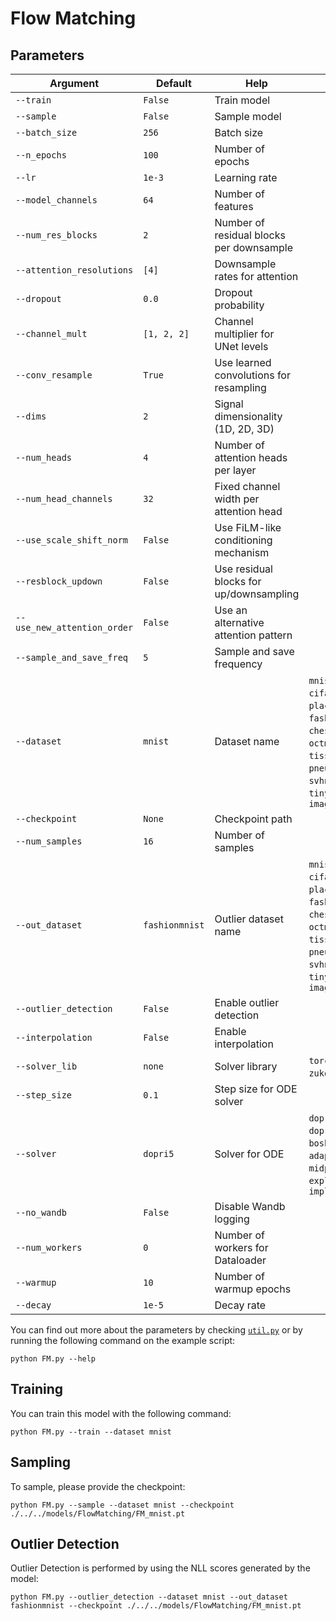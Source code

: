 # Flow Matching

## Parameters

| Argument                     | Default           | Help                                          | Choices                                                                                                      |
|------------------------------|-------------------|-----------------------------------------------|--------------------------------------------------------------------------------------------------------------|
| `--train`                    | `False`           | Train model                                   |                                                                                                              |
| `--sample`                   | `False`           | Sample model                                  |                                                                                                              |
| `--batch_size`               | `256`             | Batch size                                    |                                                                                                              |
| `--n_epochs`                 | `100`             | Number of epochs                              |                                                                                                              |
| `--lr`                       | `1e-3`            | Learning rate                                 |                                                                                                              |
| `--model_channels`           | `64`              | Number of features                            |                                                                                                              |
| `--num_res_blocks`           | `2`               | Number of residual blocks per downsample      |                                                                                                              |
| `--attention_resolutions`    | `[4]`             | Downsample rates for attention                |                                                                                                              |
| `--dropout`                  | `0.0`             | Dropout probability                           |                                                                                                              |
| `--channel_mult`             | `[1, 2, 2]`       | Channel multiplier for UNet levels           |                                                                                                              |
| `--conv_resample`            | `True`            | Use learned convolutions for resampling       |                                                                                                              |
| `--dims`                     | `2`               | Signal dimensionality (1D, 2D, 3D)            |                                                                                                              |
| `--num_heads`                | `4`               | Number of attention heads per layer           |                                                                                                              |
| `--num_head_channels`        | `32`              | Fixed channel width per attention head        |                                                                                                              |
| `--use_scale_shift_norm`     | `False`           | Use FiLM-like conditioning mechanism          |                                                                                                              |
| `--resblock_updown`          | `False`           | Use residual blocks for up/downsampling       |                                                                                                              |
| `--use_new_attention_order`  | `False`           | Use an alternative attention pattern          |                                                                                                              |
| `--sample_and_save_freq`     | `5`               | Sample and save frequency                     |                                                                                                              |
| `--dataset`                  | `mnist`           | Dataset name                                  | `mnist`, `cifar10`, `cifar100`, `places365`, `dtd`, `fashionmnist`, `chestmnist`, `octmnist`, `tissuemnist`, `pneumoniamnist`, `svhn`, `tinyimagenet`, `imagenet` |
| `--checkpoint`               | `None`            | Checkpoint path                               |                                                                                                              |
| `--num_samples`              | `16`              | Number of samples                             |                                                                                                              |
| `--out_dataset`              | `fashionmnist`    | Outlier dataset name                          | `mnist`, `cifar10`, `cifar100`, `places365`, `dtd`, `fashionmnist`, `chestmnist`, `octmnist`, `tissuemnist`, `pneumoniamnist`, `svhn`, `tinyimagenet`, `imagenet` |
| `--outlier_detection`        | `False`           | Enable outlier detection                      |                                                                                                              |
| `--interpolation`            | `False`           | Enable interpolation                          |                                                                                                              |
| `--solver_lib`               | `none`            | Solver library                                | `torchdiffeq`, `zuko`, `none`                                                                                |
| `--step_size`                | `0.1`             | Step size for ODE solver                      |                                                                                                              |
| `--solver`                   | `dopri5`          | Solver for ODE                                | `dopri5`, `rk4`, `dopri8`, `euler`, `bosh3`, `adaptive_heun`, `midpoint`, `explicit_adams`, `implicit_adams` |
| `--no_wandb`                 | `False`           | Disable Wandb logging                         |                                                                                                              |
| `--num_workers`              | `0`               | Number of workers for Dataloader              |                                                                                                              |
| `--warmup`                   | `10`              | Number of warmup epochs                       |                                                                                                              |
| `--decay`                    | `1e-5`            | Decay rate                                    |                                                                                                              |



You can find out more about the parameters by checking [`util.py`](./../src/generativezoo/utils/util.py) or by running the following command on the example script:

    python FM.py --help

## Training

You can train this model with the following command:

    python FM.py --train --dataset mnist

## Sampling

To sample, please provide the checkpoint:

    python FM.py --sample --dataset mnist --checkpoint ./../../models/FlowMatching/FM_mnist.pt

## Outlier Detection

Outlier Detection is performed by using the NLL scores generated by the model:

    python FM.py --outlier_detection --dataset mnist --out_dataset fashionmnist --checkpoint ./../../models/FlowMatching/FM_mnist.pt
